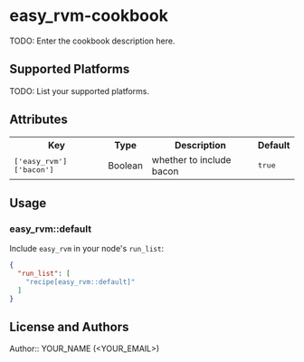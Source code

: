 # easy_rvm-cookbook

TODO: Enter the cookbook description here.

## Supported Platforms

TODO: List your supported platforms.

## Attributes

<table>
  <tr>
    <th>Key</th>
    <th>Type</th>
    <th>Description</th>
    <th>Default</th>
  </tr>
  <tr>
    <td><tt>['easy_rvm']['bacon']</tt></td>
    <td>Boolean</td>
    <td>whether to include bacon</td>
    <td><tt>true</tt></td>
  </tr>
</table>

## Usage

### easy_rvm::default

Include `easy_rvm` in your node's `run_list`:

```json
{
  "run_list": [
    "recipe[easy_rvm::default]"
  ]
}
```

## License and Authors

Author:: YOUR_NAME (<YOUR_EMAIL>)
